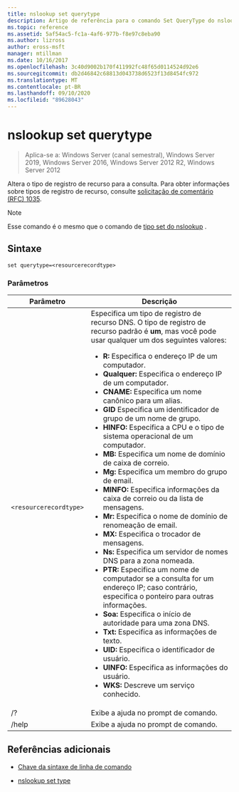 ```yaml
---
title: nslookup set querytype
description: Artigo de referência para o comando Set QueryType do nslookup, que altera o tipo de registro de recurso para a consulta.
ms.topic: reference
ms.assetid: 5af54ac5-fc1a-4af6-977b-f8e97c8eba90
ms.author: lizross
author: eross-msft
manager: mtillman
ms.date: 10/16/2017
ms.openlocfilehash: 3c40d9002b170f411992fc48f65d0114524d92e6
ms.sourcegitcommit: db2d46842c68813d043738d6523f13d8454fc972
ms.translationtype: MT
ms.contentlocale: pt-BR
ms.lasthandoff: 09/10/2020
ms.locfileid: "89628043"
---
```

# <a name="nslookup-set-querytype"></a>nslookup set querytype

> Aplica-se a: Windows Server (canal semestral), Windows Server 2019, Windows Server 2016, Windows Server 2012 R2, Windows Server 2012

Altera o tipo de registro de recurso para a consulta. Para obter informações sobre tipos de registro de recurso, consulte [solicitação de comentário (RFC) 1035](https://tools.ietf.org/html/rfc1035).

> [!NOTE]
> Esse comando é o mesmo que o comando de [tipo set do nslookup](nslookup-set-type.md) .

## <a name="syntax"></a>Sintaxe

```
set querytype=<resourcerecordtype>
```

### <a name="parameters"></a>Parâmetros

| Parâmetro | Descrição |
| --------- | ----------- |
| `<resourcerecordtype>` | Especifica um tipo de registro de recurso DNS. O tipo de registro de recurso padrão é **um**, mas você pode usar qualquer um dos seguintes valores:<ul><li>**R:** Especifica o endereço IP de um computador.</li><li>**Qualquer:** Especifica o endereço IP de um computador.</li><li>**CNAME:** Especifica um nome canônico para um alias.</li><li>**GID** Especifica um identificador de grupo de um nome de grupo.</li><li>**HINFO:** Especifica a CPU e o tipo de sistema operacional de um computador.</li><li>**MB:** Especifica um nome de domínio de caixa de correio.</li><li>**Mg:** Especifica um membro do grupo de email.</li><li>**MINFO:** Especifica informações da caixa de correio ou da lista de mensagens.</li><li>**Mr:** Especifica o nome de domínio de renomeação de email.</li><li>**MX:** Especifica o trocador de mensagens.</li><li>**Ns:** Especifica um servidor de nomes DNS para a zona nomeada.</li><li>**PTR:** Especifica um nome de computador se a consulta for um endereço IP; caso contrário, especifica o ponteiro para outras informações.</li><li>**Soa:** Especifica o início de autoridade para uma zona DNS.</li><li>**Txt:** Especifica as informações de texto.</li><li>**UID:** Especifica o identificador de usuário.</li><li>**UINFO:** Especifica as informações do usuário.</li><li>**WKS:** Descreve um serviço conhecido.</li></ul> |
| /? | Exibe a ajuda no prompt de comando. |
| /help | Exibe a ajuda no prompt de comando. |

## <a name="additional-references"></a>Referências adicionais

- [Chave da sintaxe de linha de comando](command-line-syntax-key.md)

- [nslookup set type](nslookup-set-type.md)
